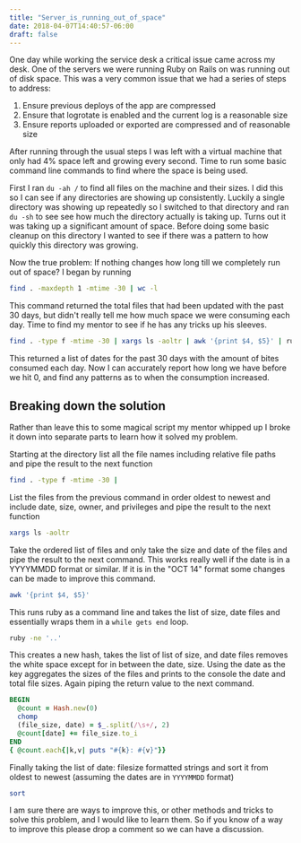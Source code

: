 ```yaml
---
title: "Server_is_running_out_of_space"
date: 2018-04-07T14:40:57-06:00
draft: false
---
```


One day while working the service desk a critical issue came across my desk. One of the servers we were running Ruby on Rails on was running out of disk space. This was a very common issue that we had a series of steps to address:
1. Ensure previous deploys of the app are compressed
2. Ensure that logrotate is enabled and the current log is a reasonable size
3. Ensure reports uploaded or exported are compressed and of reasonable size

After running through the usual steps I was left with a virtual machine that only had 4% space left and growing every second. Time to run some basic command line commands to find where the space is being used.

First I ran `du -ah /` to find all files on the machine and their sizes. I did this so I can see if any directories are showing up consistently. Luckily a single directory was showing up repeatedly so I switched to that directory and ran `du -sh` to see see how much the directory actually is taking up. Turns out it was taking up a significant amount of space. Before doing some basic cleanup on this directory I wanted to see if there was a pattern to how quickly this directory was growing.

Now the true problem: If nothing changes how long till we completely run out of space? I began by running

```bash
find . -maxdepth 1 -mtime -30 | wc -l
```

This command returned the total files that had been updated with the past 30 days, but didn't really tell me how much space we were consuming each day. Time to find my mentor to see if he has any tricks up his sleeves.

```bash
find . -type f -mtime -30 | xargs ls -aoltr | awk '{print $4, $5}' | ruby -ne 'BEGIN { @count = Hash.new(0) }; chomp; (file_size, date) = $_.split(/\s+/, 2); @count[date] += file_size.to_i; END { @count.each{|k,v| puts "#{k}: #{v}"}}' | sort
```

This returned a list of dates for the past 30 days with the amount of bites consumed each day. Now I can accurately report how long we have before we hit 0, and find any patterns as to when the consumption increased.

## Breaking down the solution

Rather than leave this to some magical script my mentor whipped up I broke it down into separate parts to learn how it solved my problem.

Starting at the directory list all the file names including relative file paths and pipe the result to the next function

```bash
find . -type f -mtime -30 |
```

List the files from the previous command in order oldest to newest and include date, size, owner, and privileges and pipe the result to the next function
```bash
xargs ls -aoltr
```

Take the ordered list of files and only take the size and date of the files and pipe the result to the next command. This works really well if the date is in a YYYYMMDD format or similar. If it is in the "OCT 14" format some changes can be made to improve this command.
```bash
awk '{print $4, $5}'
```

This runs ruby as a command line and takes the list of size, date files and essentially wraps them in a `while gets end` loop.
```bash
ruby -ne '..'
```

This creates a new hash, takes the list of list of size, and date files removes the white space except for in between the date, size. Using the date as the key aggregates the sizes of the files and prints to the console the date and total file sizes. Again piping the return value to the next command.
```ruby
BEGIN
  @count = Hash.new(0)
  chomp
  (file_size, date) = $_.split(/\s+/, 2)
  @count[date] += file_size.to_i
END
{ @count.each{|k,v| puts "#{k}: #{v}"}}
```

Finally taking the list of date: filesize formatted strings and sort it from oldest to newest (assuming the dates are in `YYYYMMDD` format)
```bash
sort
```

I am sure there are ways to improve this, or other methods and tricks to solve this problem, and I would like to learn them. So if you know of a way to improve this please drop a comment so we can have a discussion.